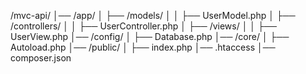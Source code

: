 /mvc-api/
│── /app/
│   ├── /models/
│   │   ├── UserModel.php
│   ├── /controllers/
│   │   ├── UserController.php
│   ├── /views/
│   │   ├── UserView.php
│── /config/
│   ├── Database.php
│── /core/
│   ├── Autoload.php
│── /public/
│   ├── index.php
│── .htaccess
│── composer.json
